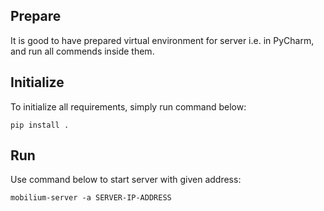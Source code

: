 ## Prepare
It is good to have prepared virtual environment for server i.e. in PyCharm, and run
all commends inside them.

## Initialize
To initialize all requirements, simply run command below:
```
pip install .
```

## Run
Use command below to start server with given address:
```
mobilium-server -a SERVER-IP-ADDRESS
```
